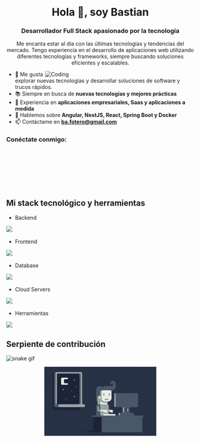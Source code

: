 <h1 align="center">Hola 👋, soy Bastian</h1>
<h3 align="center">Desarrollador Full Stack apasionado por la tecnología</h3>
<p align="center">Me encanta estar al día con las últimas tecnologías y tendencias del mercado. Tengo experiencia en el desarrollo de aplicaciones web utilizando diferentes tecnologías y frameworks, siempre buscando soluciones eficientes y escalables.</p>


<img align="right" alt="Coding" width="400" src="https://user-images.githubusercontent.com/74038190/229223263-cf2e4b07-2615-4f87-9c38-e37600f8381a.gif">

- 🔭 Me gusta explorar nuevas tecnologías y desarrollar soluciones de software y trucos rápidos.
- 📚 Siempre en busca de **nuevas tecnologías y mejores prácticas**
- 📌 Experiencia en **aplicaciones empresariales, Saas y aplicaciones a medida**
- 💬 Hablemos sobre **Angular, NestJS, React, Spring Boot y Docker**
- 📫 Contáctame en **ba.fotero@gmail.com**

<h3 align="left">Conéctate conmigo:</h3>
<p align="left">
<a href="https://www.linkedin.com/in/bastian-andres-farias-otero-706b06213/" alt="bastian-dev" height="30" width="40" /></a>
</p>
<br/>
<br/>
<br/>
<br/>
<br/>
<br/> 

## Mi stack tecnológico y herramientas

- Backend
<p align="left">
  <a href="https://skillicons.dev">
    <img src="https://skillicons.dev/icons?i=java,nodejs,spring,express,nestjs" />
  </a>
</p>

- Frontend
<p align="left">
  <a href="https://skillicons.dev">
    <img src="https://skillicons.dev/icons?i=ts,js,react,nextjs,redux,tailwind,angular" />
  </a>
</p>

- Database
<p align="left">
  <a href="https://skillicons.dev">
    <img src="https://skillicons.dev/icons?i=mongodb,mysql,postgresql" />
  </a>
</p>

- Cloud Servers
<p align="left">
  <a href="https://skillicons.dev">
    <img src="https://skillicons.dev/icons?i=azure,gcp" />
  </a>
</p>

- Herramientas
<p align="left">
  <a href="https://skillicons.dev">
    <img src="https://skillicons.dev/icons?i=git,github,docker,figma,idea,vscode,postman" />
  </a>
</p>

## Serpiente de contribución
![snake gif](https://github.com/null3000/null3000/blob/output/github-contribution-grid-snake.svg)

<p align="center">
<img alt="Night Coding" src="https://raw.githubusercontent.com/AVS1508/AVS1508/master/assets/Night-Coding.gif" />
</p>



